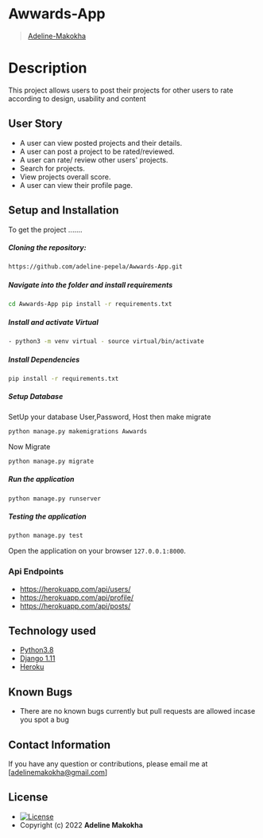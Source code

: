 # Awwards-App

>[Adeline-Makokha](https://github.com/adeline-pepela)  
  
# Description  
This project allows users to post their projects for other users to rate according to design, usability and content 



 
## User Story  
  
* A user can view posted projects and their details.  
* A user can post a project to be rated/reviewed. 
* A user can rate/ review other users' projects.  
* Search for projects.  
* View projects overall score.
* A user can view their profile page.  
  

  
## Setup and Installation  
To get the project .......  
  
##### Cloning the repository:  
 ```bash 
 https://github.com/adeline-pepela/Awwards-App.git 
```
##### Navigate into the folder and install requirements  
 ```bash 
cd Awwards-App pip install -r requirements.txt 
```
##### Install and activate Virtual  
 ```bash 
- python3 -m venv virtual - source virtual/bin/activate  
```  
##### Install Dependencies  
 ```bash 
 pip install -r requirements.txt 
```  
 ##### Setup Database  
  SetUp your database User,Password, Host then make migrate  
 ```bash 
python manage.py makemigrations Awwards
 ``` 
 Now Migrate  
 ```bash 
 python manage.py migrate 
```
##### Run the application  
 ```bash 
 python manage.py runserver 
``` 
##### Testing the application  
 ```bash 
 python manage.py test 
```
Open the application on your browser `127.0.0.1:8000`.  
  
 ### Api Endpoints
 * https://herokuapp.com/api/users/
 * https://herokuapp.com/api/profile/
 * https://herokuapp.com/api/posts/
 
 
## Technology used  
  
* [Python3.8](https://www.python.org/)  
* [Django 1.11](https://docs.djangoproject.com/en/2.2/)  
* [Heroku](https://heroku.com)  
  
  
  
## Known Bugs  
* There are no known bugs currently but pull requests are allowed incase you spot a bug  
  
## Contact Information   
If you have any question or contributions, please email me at [adelinemakokha@gmail.com]  

  

## License 

* [![License](https://img.shields.io/packagist/l/loopline-systems/closeio-api-wrapper.svg)](https://github.com/adeline-pepela/Awwards-App/blob/master/LICENSE)  
* Copyright (c) 2022 **Adeline Makokha**